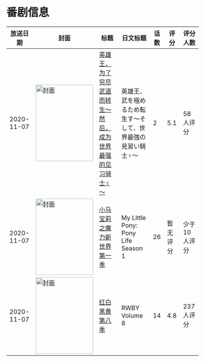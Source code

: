 # 番剧信息

|放送日期|封面|标题|日文标题|话数|评分|评分人数|
|---|---|---|---|---|---|---|
|2020-11-07|<img src="https://lain.bgm.tv/pic/cover/c/c6/ef/356746_pvd2z.jpg" alt="封面" style="width:150px;height:200px;object-fit:cover;">|[英雄王，为了穷尽武道而转生～然后，成为世界最强的见习骑士♀～](https://bangumi.tv/subject/356746)|英雄王、武を極めるため転生す～そして、世界最強の見習い騎士♀～|2|5.1|58人评分|
|2020-11-07|<img src="https://lain.bgm.tv/pic/cover/c/2b/b9/419825_ddajd.jpg" alt="封面" style="width:150px;height:200px;object-fit:cover;">|[小马宝莉之魔力新世界 第一季](https://bangumi.tv/subject/419825)|My Little Pony: Pony Life Season 1|26|暂无评分|少于10人评分|
|2020-11-07|<img src="https://lain.bgm.tv/pic/cover/c/d0/24/316105_zeOt5.jpg" alt="封面" style="width:150px;height:200px;object-fit:cover;">|[红白黑黄 第八季](https://bangumi.tv/subject/316105)|RWBY Volume 8|14|4.8|237人评分|
